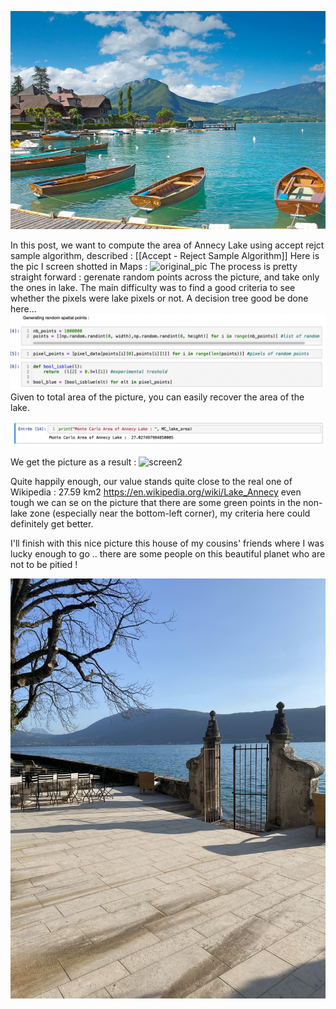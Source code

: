 
![Intro_Pic](pictures/annecy_pic.jpg)



In this post, we want to compute the area of Annecy Lake using accept rejct sample algorithm, described : [[Accept - Reject Sample Algorithm]] 
Here is the pic I screen shotted in Maps : 
![original_pic](pictures/Original_pic.png)
The process is pretty straight forward : gerenate random points  across the picture, and take only the ones in lake. 
The main difficulty was to find a good criteria to see whether the pixels were lake pixels or not. A decision tree good be done here...![screen_1](pictures/screen_1.png)
Given to total area of the picture, you can easily recover the area of the lake. 

![screen2](pictures/screen_2.png)

We get the picture as a result : 
![screen2](pictures/Monte_Carlo_Lake.png)

Quite happily enough, our value stands quite close to the real one of Wikipedia : 27.59 km2
https://en.wikipedia.org/wiki/Lake_Annecy
even tough we can se on the picture that there are some green points in the non-lake zone (especially near the bottom-left corner), my criteria here could definitely get better. 

I'll finish with this nice picture this house of my cousins' friends where I was lucky enough to go .. there are some people on this beautiful planet who are not to be pitied ! 


![finale_pic](pictures/final_pic.jpg)
